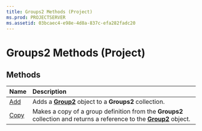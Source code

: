 ```yaml
---
title: Groups2 Methods (Project)
ms.prod: PROJECTSERVER
ms.assetid: 03bcaec4-e98e-4d8a-837c-efa282fadc20
---
```



# Groups2 Methods (Project)

## Methods



|**Name**|**Description**|
|:-----|:-----|
|[Add](groups2-add-method-project.md)|Adds a  **[Group2](group2-object-project.md)** object to a **Groups2** collection.|
|[Copy](groups2-copy-method-project.md)|Makes a copy of a group definition from the  **Groups2** collection and returns a reference to the **[Group2](group2-object-project.md)** object.|

